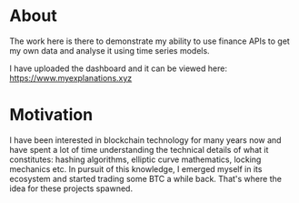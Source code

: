 # About

The work here is there to demonstrate my ability to use finance APIs to get my own data and analyse it using time series models.

I have uploaded the dashboard and it can be viewed here: https://www.myexplanations.xyz 


# Motivation
I have been interested in blockchain technology for many years now and have spent a lot of time understanding the technical details of what it constitutes: hashing algorithms, elliptic curve mathematics, locking mechanics etc. In pursuit of this knowledge, I emerged myself in its ecosystem and started trading some BTC a while back. That's where the idea for these projects spawned.
